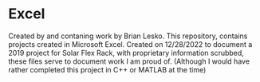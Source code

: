 # Excel
Created by and contaning work by Brian Lesko.
This repository, contains projects created in Microsoft Excel. Created on 12/28/2022 to document a 2019 project for Solar Flex Rack, with proprietary information scrubbed, these files serve to document work I am proud of. (Although I would have rather completed this project in C++ or MATLAB at the time)
